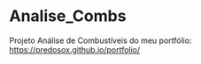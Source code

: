 # Analise_Combs
Projeto Análise de Combustíveis do meu portfólio: https://predosox.github.io/portfolio/
